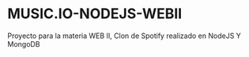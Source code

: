 # MUSIC.IO-NODEJS-WEBII
Proyecto para la materia WEB II, Clon de Spotify realizado en NodeJS Y MongoDB
